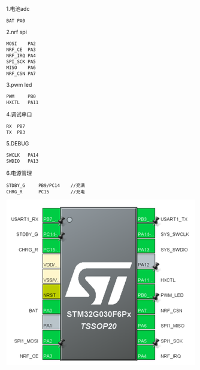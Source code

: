 1.电池adc

```
BAT PA0
```



2.nrf spi

```
MOSI 	PA2
NRF_CE	PA3
NRF_IRQ	PA4
SPI_SCK	PA5
MISO	PA6
NRF_CSN	PA7
```



3.pwm led

```
PWM		PB0
HXCTL	PA11
```



4.调试串口

```
RX	PB7
TX	PB3
```



5.DEBUG

```
SWCLK	PA14
SWDIO	PA13
```



6.电源管理

```
STDBY_G		PB9/PC14	//充满
CHRG_R		PC15		//充电
```



![image-20231120140336669](./Snipaste_2023-11-20_15-02-13.png)